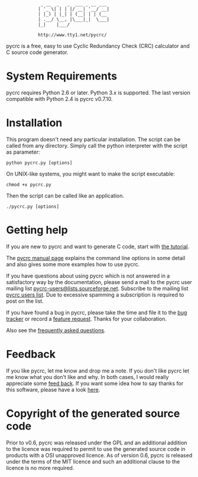

                 _ __  _   _  ___ _ __ ___
                | '_ \| | | |/ __| '__/ __|
                | |_) | |_| | (__| | | (__
                | .__/ \__, |\___|_|  \___|
                |_|    |___/

                http://www.tty1.net/pycrc/


pycrc is a free, easy to use Cyclic Redundancy Check (CRC) calculator and
C source code generator.



System Requirements
===================

pycrc requires Python 2.6 or later. Python 3.x is supported.
The last version compatible with Python 2.4 is pycrc v0.7.10.



Installation
============

This program doesn't need any particular installation. The script can be
called from any directory.
Simply call the python interpreter with the script as parameter:

    python pycrc.py [options]

On UNIX-like systems, you might want to make the script executable:

    chmod +x pycrc.py

Then the script can be called like an application.

    ./pycrc.py [options]



Getting help
============

If you are new to pycrc and want to generate C code, start with
[the tutorial](http://www.tty1.net/pycrc/tutorial_en.html).

The [pycrc manual page](http://www.tty1.net/pycrc/pycrc.html) explains the command
line options in some detail and also gives some more examples how to use pycrc.

If you have questions about using pycrc which is not answered in a satisfactory
way by the documentation, please send a mail to the pycrc user mailing list
<pycrc-users@lists.sourceforge.net>. Subscribe to the mailing list
[pycrc users list](https://lists.sourceforge.net/lists/listinfo/pycrc-users).
Due to excessive spamming a subscription is required to post on the list.

If you have found a bug in pycrc, please take the time and file it to the
[bug tracker](http://sourceforge.net/p/pycrc/bugs/) or record a
[feature request](http://sourceforge.net/p/pycrc/feature-requests/).
Thanks for your collaboration.

Also see the [frequently asked questions](http://www.tty1.net/pycrc/faq.html).



Feedback
========

If you like pycrc, let me know and drop me a note. If you don't like pycrc let
me know what you don't like and why. In both cases, I would really appreciate
some [feed back](http://sourceforge.net/projects/pycrc/reviews/).
If you want some idea how to say thanks for this software, please have a look
[here](http://www.tty1.net/say-thanks_en.html).



Copyright of the generated source code
======================================

Prior to v0.6, pycrc was released under the GPL and an additional addition to
the licence was required to permit to use the generated source code in products
with a OSI unapproved licence. As of version 0.6, pycrc is released under the
terms of the MIT licence and such an additional clause to the licence is no
more required.
